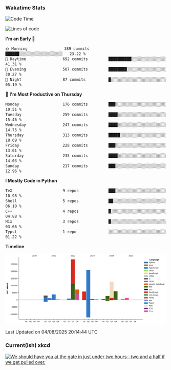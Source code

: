 ### Wakatime Stats
<!--START_SECTION:waka-->
![Code Time](http://img.shields.io/badge/Code%20Time-3%2C343%20hrs%209%20mins-blue)

![Lines of code](https://img.shields.io/badge/From%20Hello%20World%20I%27ve%20Written-954.9%20thousand%20lines%20of%20code-blue)

**I'm an Early 🐤** 

```text
🌞 Morning                389 commits         ██████░░░░░░░░░░░░░░░░░░░   23.22 % 
🌆 Daytime                692 commits         ██████████░░░░░░░░░░░░░░░   41.31 % 
🌃 Evening                507 commits         ████████░░░░░░░░░░░░░░░░░   30.27 % 
🌙 Night                  87 commits          █░░░░░░░░░░░░░░░░░░░░░░░░   05.19 % 
```
📅 **I'm Most Productive on Thursday** 

```text
Monday                   176 commits         ███░░░░░░░░░░░░░░░░░░░░░░   10.51 % 
Tuesday                  259 commits         ████░░░░░░░░░░░░░░░░░░░░░   15.46 % 
Wednesday                247 commits         ████░░░░░░░░░░░░░░░░░░░░░   14.75 % 
Thursday                 313 commits         █████░░░░░░░░░░░░░░░░░░░░   18.69 % 
Friday                   228 commits         ███░░░░░░░░░░░░░░░░░░░░░░   13.61 % 
Saturday                 235 commits         ████░░░░░░░░░░░░░░░░░░░░░   14.03 % 
Sunday                   217 commits         ███░░░░░░░░░░░░░░░░░░░░░░   12.96 % 
```


**I Mostly Code in Python** 

```text
TeX                      9 repos             ███░░░░░░░░░░░░░░░░░░░░░░   10.98 % 
Shell                    5 repos             ██░░░░░░░░░░░░░░░░░░░░░░░   06.10 % 
C++                      4 repos             █░░░░░░░░░░░░░░░░░░░░░░░░   04.88 % 
Nix                      3 repos             █░░░░░░░░░░░░░░░░░░░░░░░░   03.66 % 
Typst                    1 repo              ░░░░░░░░░░░░░░░░░░░░░░░░░   01.22 % 
```



**Timeline**

![Lines of Code chart](https://raw.githubusercontent.com/joshuajeschek/joshuajeschek/main/assets/bar_graph.png)


 Last Updated on 04/08/2025 20:14:44 UTC
<!--END_SECTION:waka-->

### Current(ish) xkcd
<a id="xkcd-a" title="We should have you at the gate in just under two hours--two and a half if we get pulled over." href="https://www.xkcd.com" target="_blank">
        <img align="center" id="xkcd-img" src="https://imgs.xkcd.com/comics/grounded.png" alt="We should have you at the gate in just under two hours--two and a half if we get pulled over." height=300 />
</a>
